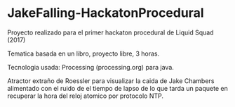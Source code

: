 # JakeFalling-HackatonProcedural

Proyecto realizado para el primer hackaton procedural de Liquid Squad (2017)

Tematica basada en un libro, proyecto libre, 3 horas.

Tecnologia usada: Processing (processing.org) para java.

Atractor extraño de Roessler para visualizar la caida de Jake Chambers alimentado con el ruido de el tiempo de lapso de lo que tarda un paquete en recuperar la hora del reloj atomico por protocolo NTP.
